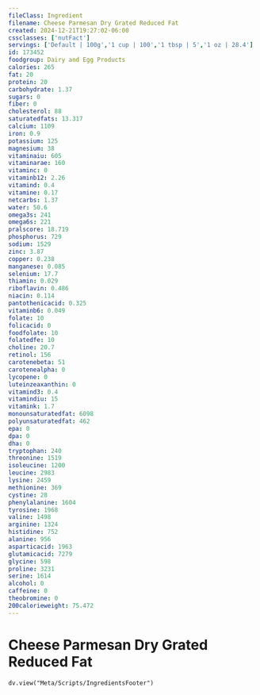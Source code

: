 ```yaml
---
fileClass: Ingredient
filename: Cheese Parmesan Dry Grated Reduced Fat
created: 2024-12-21T19:27:02-06:00
cssclasses: ['nutFact']
servings: ['Default | 100g','1 cup | 100','1 tbsp | 5','1 oz | 28.4']
id: 173452
foodgroup: Dairy and Egg Products
calories: 265
fat: 20
protein: 20
carbohydrate: 1.37
sugars: 0
fiber: 0
cholesterol: 88
saturatedfats: 13.317
calcium: 1109
iron: 0.9
potassium: 125
magnesium: 38
vitaminaiu: 605
vitaminarae: 160
vitaminc: 0
vitaminb12: 2.26
vitamind: 0.4
vitamine: 0.17
netcarbs: 1.37
water: 50.6
omega3s: 241
omega6s: 221
pralscore: 18.719
phosphorus: 729
sodium: 1529
zinc: 3.87
copper: 0.238
manganese: 0.085
selenium: 17.7
thiamin: 0.029
riboflavin: 0.486
niacin: 0.114
pantothenicacid: 0.325
vitaminb6: 0.049
folate: 10
folicacid: 0
foodfolate: 10
folatedfe: 10
choline: 20.7
retinol: 156
carotenebeta: 51
carotenealpha: 0
lycopene: 0
luteinzeaxanthin: 0
vitamind3: 0.4
vitamindiu: 15
vitamink: 1.7
monounsaturatedfat: 6098
polyunsaturatedfat: 462
epa: 0
dpa: 0
dha: 0
tryptophan: 240
threonine: 1519
isoleucine: 1200
leucine: 2983
lysine: 2459
methionine: 369
cystine: 28
phenylalanine: 1604
tyrosine: 1968
valine: 1498
arginine: 1324
histidine: 752
alanine: 956
asparticacid: 1963
glutamicacid: 7279
glycine: 598
proline: 3231
serine: 1614
alcohol: 0
caffeine: 0
theobromine: 0
200calorieweight: 75.472
---
```


# Cheese Parmesan Dry Grated Reduced Fat

```dataviewjs
dv.view("Meta/Scripts/IngredientsFooter")
```